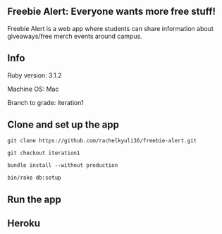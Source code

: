 ## Freebie Alert: Everyone wants more free stuff!
Freebie Alert is a web app where students can share information about giveaways/free merch events around campus. 


## Info
Ruby version: 3.1.2

Machine OS: Mac

Branch to grade: iteration1

## Clone and set up the app
`git clone https://github.com/rachelkyuli36/freebie-alert.git`

`git checkout iteration1`

`bundle install --without production`

`bin/rake db:setup`

## Run the app

## Heroku
